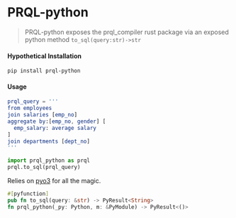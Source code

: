 # PRQL-python

> PRQL-python exposes the prql_compiler rust package via an exposed python method `to_sql(query:str)->str`


#### Hypothetical Installation 
`pip install prql-python`
#### Usage 

```elm
prql_query = '''
from employees
join salaries [emp_no]
aggregate by:[emp_no, gender] [
  emp_salary: average salary
]
join departments [dept_no]
'''
```
```python
import prql_python as prql
prql.to_sql(prql_query)
```

Relies on [pyo3](https://github.com/PyO3/pyo3) for all the magic.  

```rust
#[pyfunction]
pub fn to_sql(query: &str) -> PyResult<String>
fn prql_python(_py: Python, m: &PyModule) -> PyResult<()>
```
